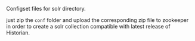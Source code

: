 Configset files for solr directory.

just zip the `conf` folder and upload the corresponding zip file to zookeeper in order to create a solr collection compatible with latest release of Historian.
